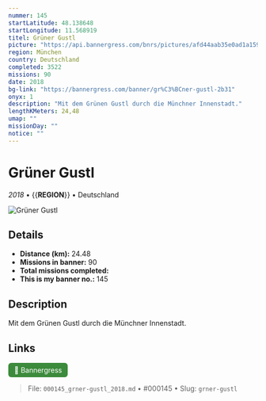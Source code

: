 ```yaml
---
nummer: 145
startLatitude: 48.138648
startLongitude: 11.568919
titel: Grüner Gustl
picture: "https://api.bannergress.com/bnrs/pictures/afd44aab35e0ad1a159447ec579015c9"
region: München
country: Deutschland
completed: 3522
missions: 90
date: 2018
bg-link: "https://bannergress.com/banner/gr%C3%BCner-gustl-2b31"
onyx: 1
description: "Mit dem Grünen Gustl durch die Münchner Innenstadt."
lengthKMeters: 24,48
umap: ""
missionDay: ""
notice: ""
---
```

# Grüner Gustl

*2018* • {{__REGION__}} • Deutschland

![Grüner Gustl](https://api.bannergress.com/bnrs/pictures/afd44aab35e0ad1a159447ec579015c9)



## Details
- **Distance (km):** 24.48
- **Missions in banner:** 90
- **Total missions completed:** 
- **This is my banner no.:** 145



## Description
Mit dem Grünen Gustl durch die Münchner Innenstadt.



## Links
<a href="https://bannergress.com/banner/gr%C3%BCner-gustl-2b31" target="_blank" style="display:inline-block;margin-right:8px;padding:6px 12px;background:#3c8b3c;color:#fff;text-decoration:none;border-radius:6px;">🔗 Bannergress</a>



> File: `000145_grner-gustl_2018.md` • #000145 • Slug: `grner-gustl`
